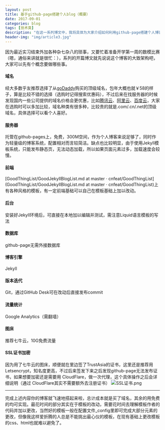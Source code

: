 ```yaml
---
layout: post
title: 基于github-page搭建个人blog（概要）
date: 2017-09-01
categories: blog
tags: [技术类]
description: "在这一系列博文中，我将具体为大家介绍如何利用github-page搭建个人博客，虽然网上类似的文章很多，可很多内容过于老旧，以致在搭建的时候碰了不少灰，让我决定要把正确的时新的内容带给大家。"
header-img: "img/article3.jpg"
---
```


因为最近实习结束外加各种杂七杂八的琐事，又要忙着准备开学第一周的数模比赛（嗯，通俗来讲就是很忙：），系列的开篇博文就先说说这个博客的大致架构吧，大家可以先有个概念要做哪些事。


#### 域名
经大多数乎友推荐选择了从[goDaddy](https://sg.godaddy.com/zh?isc=gennbacn29&countrview=1&currencytype=CNY&mkwid=WFSMCUdy&cvosrc=ppc.baidu)购买的顶级域名，包年大概也就￥58的样子，算是比较不错的选择（选购时记得搜索优惠码），不过后来在找服务器的时候发现国内一些公司提供的域名价格会更优惠，比如[腾讯云](https://dnspod.qcloud.com/act/seckill?utm_source=portal&utm_medium=recommend&utm_campaign=recmd3&from=doufu3)、[阿里云](https://wanwang.aliyun.com/?spm=5176.8142029.735711.56.23896dfa2q0NIq)、[百度云](https://cloud.baidu.com/index.html?track=cp:npinzhuan|pf:pc|pp:left|ci:|pu:495)，大家在选购时可以多加比较，域名种类有很多种，比较贵的就是.com/.cn/.net的顶级域名，具体选择可以看个人喜好。

#### 服务器
托管在github-pages上，免费，300M空间，作为个人博客来说足够了，同时作为轻量级的博客系统，配置相对而言较简洁。缺点也比较明显，由于使用Jekyll模板系统，只能发布静态页，无法动态加载，所以如果页面元素过多，加载速度会较慢。

#### 前端
[GoodThingList/GoodJekyllBlogList.md at master · cnfeat/GoodThingList](GoodThingList/GoodJekyllBlogList.md at master · cnfeat/GoodThingList)上有各种风格的模板，有一定前端基础可以自己在模板基础上加以改动。

#### 后台
安装好Jekyll环境后，可直接在本地加以编辑并测试，需注意Liquid语言模板的写法

#### 数据库
github-page无需外接数据库

#### 博客引擎
Jekyll

#### 版本迭代
Git，通过GitHub Desk可在改动后直接发布commit

#### 流量统计
Google Analytics（需翻墙）

#### 图床
推荐七牛云，10G免费流量

#### SSL证书加密
因为用了七牛云的图床，顺便就在里边签了TrustAsia的证书，这里还是推荐用 Letsencrypt，知名度更高，不过后来签发下来之后发现github-page无法发布证书，如果想要加密还是需要用 CloudFlare，做一次代理，这个具体操作之后会详细说明（通过 CloudFlare其实不需要额外去注册证书）
![SSL证书.png](http://ovfvfmquv.bkt.clouddn.com/SSL%E8%AF%81%E4%B9%A6.png)

---
完成上述内容你的博客就飞速地搭起来啦，总计成本就是买了域名，其余的用免费的均可实现。最花时间的部分其实在于模板的改动，需要花时间去理解模板作者的代码并加以更改，当然好的模板一般在配置文件_config里即可完成大部分元素的更改，但像我这样爱折腾的人总是不能挑出最心仪的模板，在现有基础上更改模板的css、html也就难以避免了。










